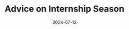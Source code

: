---
layout: post
title: "Advice on Internship Season"
date: 2024-07-12
description: "Advice on the internship process and what lies ahead"
redirect: https://www.t5eiitm.org/intern-season-101/
tags: "The-Fifth-Estate"
---